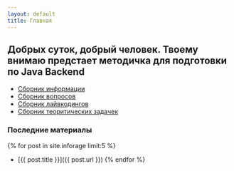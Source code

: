 ```yaml
---
layout: default
title: Главная
---
```


## Добрых суток, добрый человек. Твоему внимаю предстает методичка для подготовки по Java Backend

- [Сборник информации](Inforage/INFO_README.md)
- [Сборник вопросов](QA/Theory/THEORY_README.md)
- [Сборник лайвкодингов](QA/Livecoding/LIVECODING_README.md)
- [Сборник теоритических задачек](QA/Theory_Tasks/THEORY_TASK_README.md)


### Последние материалы
{% for post in site.inforage limit:5 %}
- [{{ post.title }}]({{ post.url }})
{% endfor %}